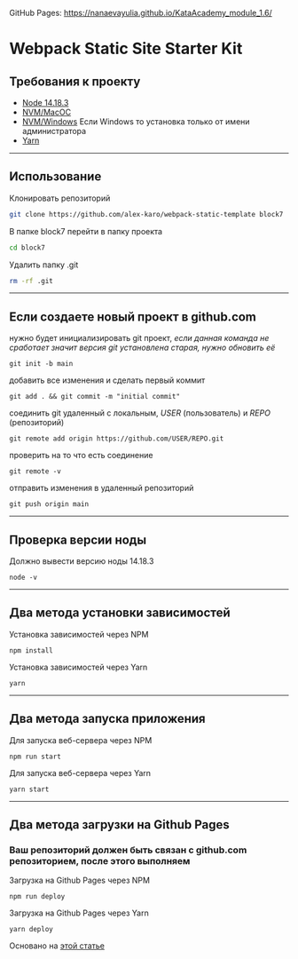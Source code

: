 GitHub Pages: https://nanaevayulia.github.io/KataAcademy_module_1.6/

# Webpack Static Site Starter Kit

## Требования к проекту

- [Node 14.18.3](https://nodejs.org/download/release/v14.18.3/)
- [NVM/MacOC](https://tecadmin.net/install-nvm-macos-with-homebrew/)
- [NVM/Windows](https://github.com/coreybutler/nvm-windows/releases) Если Windows то установка только от имени администратора
- [Yarn](https://yarnpkg.com/)

---

## Использование

Клонировать репозиторий

```bash
git clone https://github.com/alex-karo/webpack-static-template block7
```

В папке block7 перейти в папку проекта

```bash
cd block7
```

Удалить папку .git

```bash
rm -rf .git
```

---

## Если создаете новый проект в github.com

нужно будет инициализировать git проект, _если данная команда не сработает значит версия git установлена старая, нужно обновить её_

```properties
git init -b main
```

добавить все изменения и сделать первый коммит

```properties
git add . && git commit -m "initial commit"
```

соединить git удаленный с локальным, *USER* (пользователь) и *REPO* (репозиторий)

```properties
git remote add origin https://github.com/USER/REPO.git
```

проверить на то что есть соединение

```properties
git remote -v
```

отправить изменения в удаленный репозиторий

```properties
git push origin main
```

---

## Проверка версии ноды

Должно вывести версию ноды 14.18.3

```properties
node -v
```

---

## Два метода установки зависимостей

Установка зависимостей через NPM

```properties
npm install
```

Установка зависимостей через Yarn

```properties
yarn
```

---

## Два метода запуска приложения

Для запуска веб-сервера через NPM

```properties
npm run start
```

Для запуска веб-сервера через Yarn

```properties
yarn start
```

---

## Два метода загрузки на Github Pages

### Ваш репозиторий должен быть связан с github.com репозиторием, после этого выполняем

Загрузка на Github Pages через NPM

```properties
npm run deploy
```

Загрузка на Github Pages через Yarn

```properties
yarn deploy
```

Основано на [этой статье](https://hackernoon.com/lets-start-with-webpack-4-91a0f1dba02e)
